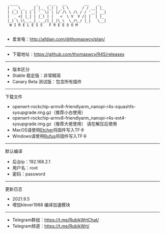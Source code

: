 ```
    
  ____        _     _ _   __        __    _   
 |  _ \ _   _| |__ (_) | _\ \      / / __| |_ 
 | |_) | | | | '_ \| | |/ /\ \ /\ / / '__| __|
 |  _ <| |_| | |_) | |   <  \ V  V /| |  | |_ 
 |_| \_\\__,_|_.__/|_|_|\_\  \_/\_/ |_|   \__|
  W I R E L E S S   F R E E D O M
                                              
 ```

- 爱发电：http://afdian.com/@thomaswcy/plan/
----------------------------------------------------------------------------------------
- 下载地址：https://github.com/thomaswcy/R4S/releases
---------------------
- 版本区分
- Stable 稳定版：非常精简
- Canary Beta 测试版：包含所有插件
-------------------------------------------
下载文件
- openwrt-rockchip-armv8-friendlyarm_nanopi-r4s-squashfs-sysupgrade.img.gz（推荐小白使用）
- openwrt-rockchip-armv8-friendlyarm_nanopi-r4s-ext4-sysupgrade.img.gz（推荐大佬使用）
请在解压后使用
- MacOS请使用[Etcher](https://www.balena.io/etcher/)将固件写入TF卡
- Windows请使用[Rufus](https://rufus.ie/)将固件写入TF卡
------------------------------------------------------------
默认编译

- 后台ip：192.168.2.1
- 用户名：root
- 密码：password

--------------------------------------------------------------------------------------------------------------------------------
更新日志
- 2021.9.5
- 增加klever1988 编译加速模块
----------------------------------

- Telegram群组：https://t.me/RubikWrtChat/
- Telegram频道：https://t.me/RubikWrt/
